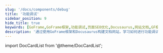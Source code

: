 ```yaml
---
slug: '/docs/components/debug'
title: '功能调试'
sidebar_position: 9
hide_title: true
keywords: [GoFrame,GoFrame框架,功能调试,页面SEO优化,Docusaurus,网站文档,GF框架,前端开发,调试工具,网站建设]
description: '通过使用GoFrame框架和Docusaurus构建文档网站，学习如何进行功能调试和SEO优化，用于提升网站的搜索引擎排名和用户访问体验，掌握前端开发的先进技术和技巧。'
---
```


import DocCardList from '@theme/DocCardList';

<DocCardList />